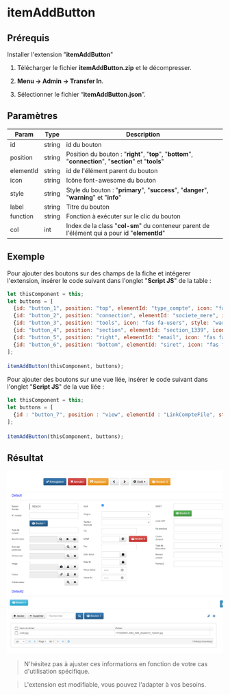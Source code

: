# itemAddButton

## Prérequis

Installer l'extension "**itemAddButton**"

1. Télécharger le fichier **itemAddButton.zip** et le décompresser.

2.  **Menu → Admin → Transfer In**.

3. Sélectionner le fichier “**itemAddButton.json**”.

## Paramètres

| Param | Type | Description |
|-------|------|-------------|
| id | string | id du bouton |
| position | string	| Position du bouton : "**right**", "**top**", "**bottom**", "**connection**", "**section**" et "**tools**"
| elementId	| string | id de l'élément parent du bouton |
| icon | string	| Icône font-awesome du bouton
|style | string	| Style du bouton : "**primary**", "**success**", "**danger**", "**warning**" et "**info**"
| label | string | Titre du bouton
| function | string | Fonction à exécuter sur le clic du bouton
| col |	int | Index de la class "**col-sm**" du conteneur parent de l'élément qui a pour id "**elementId**"

## Exemple

Pour ajouter des boutons sur des champs de la fiche et intégerer l'extension, insérer le code suivant dans l'onglet "**Script JS**" de la table :
```javascript
let thisComponent = this;
let buttons = [
  {id: "button_1", position: "top", elementId: "type_compte", icon: "fas fa-users", style: "primary", label: "Bouton 1", function: "nom_fonction1()", col : 9},
  {id: "button_2", position: "connection", elementId: "societe_mere", icon: "fas fa-users", function: "nom_fonction2()"},
  {id: "button_3", position: "tools", icon: "fas fa-users", style: "warning", label: "Bouton 3", function: "nom_fonction3()"},
  {id: "button_4", position: "section", elementId: "section_1339", icon: "fas fa-users", style: "info", label: "Bouton 4", function: "nom_fonction4()"},
  {id: "button_5", position: "right", elementId: "email", icon: "fas fa-users", style: "danger", label: "Bouton 5", function: "nom_fonction5()", col : 9},
  {id: "button_6", position: "bottom", elementId: "siret", icon: "fas fa-users", style: "success", label: "Bouton 6", function: "nom_fonction6()", col : 9}
];

itemAddButton(thisComponent, buttons);
```

Pour ajouter des boutons sur une vue liée, insérer le code suivant dans l'onglet "**Script JS**" de la vue liée :
```javascript
let thisComponent = this;
let buttons = [
  {id : "button_7", position : "view", elementId : "LinkCompteFile", style : "primary", icon : "fas fa-users", label : "Bouton 7"}
];

itemAddButton(thisComponent, buttons);
```

## Résultat


![screenshot](images/bouton1.png "Bouton")
![screenshot](images/bouton2.png "Bouton")
![screenshot](images/bouton3.png "Bouton")


> N'hésitez pas à ajuster ces informations en fonction de votre cas d'utilisation spécifique.

> L'extension est modifiable, vous pouvez l'adapter à vos besoins.

